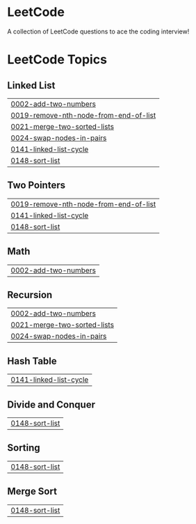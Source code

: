 # LeetCode
A collection of LeetCode questions to ace the coding interview!

<!---LeetCode Topics Start-->
# LeetCode Topics
## Linked List
|  |
| ------- |
| [0002-add-two-numbers](https://github.com/Tarunjeeth/LeetCode/tree/master/0002-add-two-numbers) |
| [0019-remove-nth-node-from-end-of-list](https://github.com/Tarunjeeth/LeetCode/tree/master/0019-remove-nth-node-from-end-of-list) |
| [0021-merge-two-sorted-lists](https://github.com/Tarunjeeth/LeetCode/tree/master/0021-merge-two-sorted-lists) |
| [0024-swap-nodes-in-pairs](https://github.com/Tarunjeeth/LeetCode/tree/master/0024-swap-nodes-in-pairs) |
| [0141-linked-list-cycle](https://github.com/Tarunjeeth/LeetCode/tree/master/0141-linked-list-cycle) |
| [0148-sort-list](https://github.com/Tarunjeeth/LeetCode/tree/master/0148-sort-list) |
## Two Pointers
|  |
| ------- |
| [0019-remove-nth-node-from-end-of-list](https://github.com/Tarunjeeth/LeetCode/tree/master/0019-remove-nth-node-from-end-of-list) |
| [0141-linked-list-cycle](https://github.com/Tarunjeeth/LeetCode/tree/master/0141-linked-list-cycle) |
| [0148-sort-list](https://github.com/Tarunjeeth/LeetCode/tree/master/0148-sort-list) |
## Math
|  |
| ------- |
| [0002-add-two-numbers](https://github.com/Tarunjeeth/LeetCode/tree/master/0002-add-two-numbers) |
## Recursion
|  |
| ------- |
| [0002-add-two-numbers](https://github.com/Tarunjeeth/LeetCode/tree/master/0002-add-two-numbers) |
| [0021-merge-two-sorted-lists](https://github.com/Tarunjeeth/LeetCode/tree/master/0021-merge-two-sorted-lists) |
| [0024-swap-nodes-in-pairs](https://github.com/Tarunjeeth/LeetCode/tree/master/0024-swap-nodes-in-pairs) |
## Hash Table
|  |
| ------- |
| [0141-linked-list-cycle](https://github.com/Tarunjeeth/LeetCode/tree/master/0141-linked-list-cycle) |
## Divide and Conquer
|  |
| ------- |
| [0148-sort-list](https://github.com/Tarunjeeth/LeetCode/tree/master/0148-sort-list) |
## Sorting
|  |
| ------- |
| [0148-sort-list](https://github.com/Tarunjeeth/LeetCode/tree/master/0148-sort-list) |
## Merge Sort
|  |
| ------- |
| [0148-sort-list](https://github.com/Tarunjeeth/LeetCode/tree/master/0148-sort-list) |
<!---LeetCode Topics End-->
